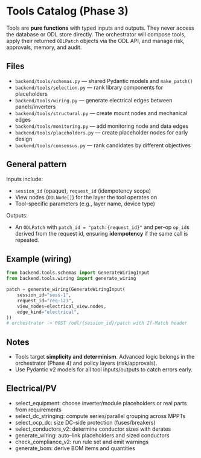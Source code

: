 # Tools Catalog (Phase 3)

Tools are **pure functions** with typed inputs and outputs. They never access
the database or ODL store directly. The orchestrator will compose tools,
apply their returned `ODLPatch` objects via the ODL API, and manage risk,
approvals, memory, and audit.

## Files
- `backend/tools/schemas.py` — shared Pydantic models and `make_patch()`
- `backend/tools/selection.py` — rank library components for placeholders
- `backend/tools/wiring.py` — generate electrical edges between panels/inverters
- `backend/tools/structural.py` — create mount nodes and mechanical edges
- `backend/tools/monitoring.py` — add monitoring node and data edges
- `backend/tools/placeholders.py` — create placeholder nodes for early design
- `backend/tools/consensus.py` — rank candidates by different objectives

## General pattern
Inputs include:
- `session_id` (opaque), `request_id` (idempotency scope)
- View nodes (`ODLNode[]`) for the layer the tool operates on
- Tool-specific parameters (e.g., layer name, device type)

Outputs:
- An `ODLPatch` with `patch_id = "patch:{request_id}"` and per-op `op_id`s
  derived from the request id, ensuring **idempotency** if the same call is
  repeated.

## Example (wiring)
```python
from backend.tools.schemas import GenerateWiringInput
from backend.tools.wiring import generate_wiring

patch = generate_wiring(GenerateWiringInput(
    session_id="sess-1",
    request_id="req-123",
    view_nodes=electrical_view.nodes,
    edge_kind="electrical",
))
# orchestrator -> POST /odl/{session_id}/patch with If-Match header
```

## Notes
- Tools target **simplicity and determinism**. Advanced logic belongs in the
  orchestrator (Phase 4) and policy layers (risk/approvals).
- Use Pydantic v2 models for all tool inputs/outputs to catch errors early.

## Electrical/PV
- select_equipment: choose inverter/module placeholders or real parts from requirements
- select_dc_stringing: compute series/parallel grouping across MPPTs
- select_ocp_dc: size DC-side protection (fuses/breakers)
- select_conductors_v2: determine conductor sizes with derates
- generate_wiring: auto–link placeholders and sized conductors
- check_compliance_v2: run rule set and emit warnings
- generate_bom: derive BOM items and quantities
